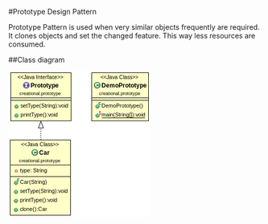 #Prototype Design Pattern

Prototype Pattern is used when very similar objects frequently are required. It clones objects and set the changed feature. This way less resources are consumed.

##Class diagram

![ScreenShot](classdiagram.png)

